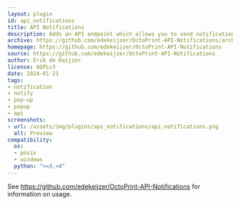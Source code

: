 ```yaml
---
layout: plugin
id: api_notifications
title: API Notifications
description: Adds an API endpoint which allows you to send notification pop-ups to the OctoPrint interface from scripts
archive: https://github.com/edekeijzer/OctoPrint-API-Notifications/archive/main.zip
homepage: https://github.com/edekeijzer/OctoPrint-API-Notifications
source: https://github.com/edekeijzer/OctoPrint-API-Notifications
author: Erik de Keijzer
license: AGPLv3
date: 2024-01-21
tags:
- notification
- notify
- pop-up
- popup
- api
screenshots:
- url: /assets/img/plugins/api_notifications/api_notifications.png
  alt: Preview
compatibility:
  os:
  - posix
  - windows
  python: ">=3,<4"
---
```


See <https://github.com/edekeijzer/OctoPrint-API-Notifications> for information on usage.
